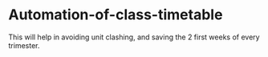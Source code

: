 # Automation-of-class-timetable
This will help in avoiding unit clashing, and saving the 2 first weeks of every trimester. 
